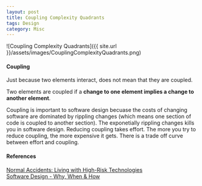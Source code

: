 ```yaml
---
layout: post
title: Coupling Complexity Quadrants
tags: Design
category: Misc
---
```

![Coupling Complexity Quadrants]({{ site.url }}/assets/images/CouplingComplexityQuadrants.png)

#### Coupling ####

Just because two elements interact, does not mean that they are coupled.

Two elements are coupled if a **change to one element implies a change to another element**.  

Coupling is important to software design becuase the costs of changing software are dominated by rippling changes (which means one section of code is coupled to another section). The exponetially rippling changes kills you in software design. Reducing coupling takes effort. The more you try to reduce coupling, the more expensive it gets. There is a trade off curve between effort and coupling.

#### References ####

[Normal Accidents: Living with High-Risk Technologies](http://www.amazon.com/Normal-Accidents-Living-High-Risk-Technologies/dp/0691004129)  
[Software Design - Why, When & How](http://blog.markpearl.co.za/Software-Design-Why-When-How)  
